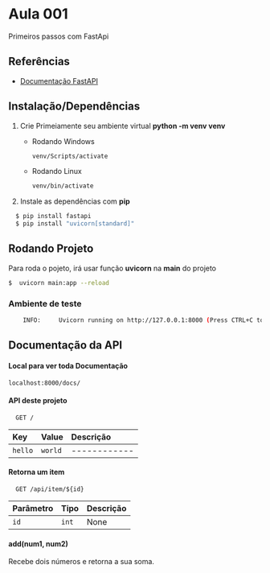 
# Aula 001

Primeiros passos com FastApi


## Referências

- [Documentação FastAPI](https://devdocs.io/fastapi/)


## Instalação/Dependências

1. Crie Primeiamente seu ambiente virtual **python -m venv venv**
    - Rodando Windows
        ```bash 
        venv/Scripts/activate
        ```
    - Rodando Linux
        ```bash
        venv/bin/activate
        ```



2. Instale as dependências com **pip**


```bash
  $ pip install fastapi
  $ pip install "uvicorn[standard]"
```


## Rodando Projeto

Para roda o pojeto, irá usar função **uvicorn** na **main** do projeto

```bash
$  uvicorn main:app --reload
```

### Ambiente de teste

```bash
    INFO:     Uvicorn running on http://127.0.0.1:8000 (Press CTRL+C to quit)
```
## Documentação da API

#### Local para ver toda Documentação


```htpp
localhost:8000/docs/
```

#### API deste projeto


```http
  GET /
```

| Key   | Value       | Descrição                           |
| :---------- | :--------- | :---------------------------------- |
| `hello` | `world` | ------------ |

#### Retorna um item

```http
  GET /api/item/${id}
```

| Parâmetro   | Tipo       | Descrição                                   |
| :---------- | :--------- | :------------------------------------------ |
| `id`      | `int` | None |

#### add(num1, num2)

Recebe dois números e retorna a sua soma.

